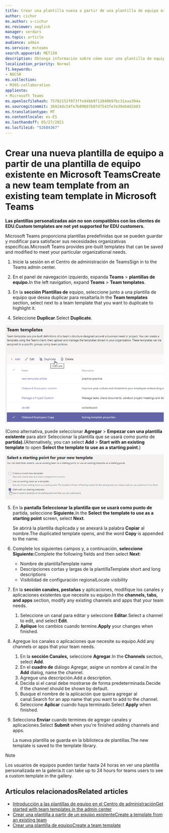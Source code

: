 ```yaml
---
title: Crear una plantilla nueva a partir de una plantilla de equipo existente en Microsoft Teams
author: cichur
ms.author: v-cichur
ms.reviewer: aaglick
manager: serdars
ms.topic: article
audience: admin
ms.service: msteams
search.appverid: MET150
description: Obtenga información sobre cómo usar una plantilla de equipo existente para crear una nueva plantilla de equipo en Microsoft Teams.
localization_priority: Normal
f1.keywords:
- NOCSH
ms.collection:
- M365-collaboration
appliesto:
- Microsoft Teams
ms.openlocfilehash: 75702152f073ffe94bb9712840b97bc31eaa394a
ms.sourcegitcommit: 36924dc54fe7b09607b07d7543fe7e39eb4d2483
ms.translationtype: MT
ms.contentlocale: es-ES
ms.lasthandoff: 05/27/2021
ms.locfileid: "52684367"
---
```

# <a name="create-a-new-team-template-from-an-existing-team-template-in-microsoft-teams"></a><span data-ttu-id="91ff2-103">Crear una nueva plantilla de equipo a partir de una plantilla de equipo existente en Microsoft Teams</span><span class="sxs-lookup"><span data-stu-id="91ff2-103">Create a new team template from an existing team template in Microsoft Teams</span></span>

<span data-ttu-id="91ff2-104">**Las plantillas personalizadas aún no son compatibles con los clientes de EDU.**</span><span class="sxs-lookup"><span data-stu-id="91ff2-104">**Custom templates are not yet supported for EDU customers.**</span></span>

<span data-ttu-id="91ff2-105">Microsoft Teams proporciona plantillas predefinidas que se pueden guardar y modificar para satisfacer sus necesidades organizativas específicas.</span><span class="sxs-lookup"><span data-stu-id="91ff2-105">Microsoft Teams provides pre-built templates that can be saved and modified to meet your particular organizational needs.</span></span>

1. <span data-ttu-id="91ff2-106">Inicie la sesión en el Centro de administración de Teams</span><span class="sxs-lookup"><span data-stu-id="91ff2-106">Sign in to the Teams admin center.</span></span>

2. <span data-ttu-id="91ff2-107">En el panel de navegación izquierdo, expanda **Teams**  >  **plantillas de equipo.**</span><span class="sxs-lookup"><span data-stu-id="91ff2-107">In the left navigation, expand **Teams** > **Team templates**.</span></span>

3. <span data-ttu-id="91ff2-108">En la **sección Plantillas de** equipo, seleccione junto a una plantilla de equipo que desea duplicar para resaltarla.</span><span class="sxs-lookup"><span data-stu-id="91ff2-108">In the **Team templates** section, select next to a team template that you want to duplicate to highlight it.</span></span>

4. <span data-ttu-id="91ff2-109">Seleccione **Duplicar**.</span><span class="sxs-lookup"><span data-stu-id="91ff2-109">Select **Duplicate**.</span></span>

![Imagen del cuadro de diálogo Plantillas de equipo con Agregar resaltado.](media/template-duplicate.png)

<span data-ttu-id="91ff2-111">(Como alternativa, puede seleccionar **Agregar**  >  **Empezar con una plantilla existente** para abrir Seleccionar la plantilla que se usará como punto de **partida).**</span><span class="sxs-lookup"><span data-stu-id="91ff2-111">(Alternatively, you can select **Add** > **Start with an existing template** to open **Select the template to use as a starting point**.)</span></span>

![Imagen de la pantalla De inicio de plantillas de equipo con Inicio con una plantilla existente resaltada.](media/template-start-existing-template.png)

5. <span data-ttu-id="91ff2-113">En la **pantalla Seleccionar la plantilla que se usará como punto de** partida, seleccione **Siguiente.**</span><span class="sxs-lookup"><span data-stu-id="91ff2-113">In the **Select the template to use as a starting point** screen, select **Next**.</span></span>

    <span data-ttu-id="91ff2-114">Se abrirá la plantilla duplicada y se anexará la palabra **Copiar** al nombre.</span><span class="sxs-lookup"><span data-stu-id="91ff2-114">The duplicated template opens, and the word **Copy** is appended to the name.</span></span>

6. <span data-ttu-id="91ff2-115">Complete los siguientes campos y, a continuación, **seleccione Siguiente:**</span><span class="sxs-lookup"><span data-stu-id="91ff2-115">Complete the following fields and then select **Next**:</span></span>
    - <span data-ttu-id="91ff2-116">Nombre de plantilla</span><span class="sxs-lookup"><span data-stu-id="91ff2-116">Template name</span></span>
    - <span data-ttu-id="91ff2-117">Descripciones cortas y largas de la plantilla</span><span class="sxs-lookup"><span data-stu-id="91ff2-117">Template short and long descriptions</span></span>
    - <span data-ttu-id="91ff2-118">Visibilidad de configuración regional</span><span class="sxs-lookup"><span data-stu-id="91ff2-118">Locale visibility</span></span>  

7. <span data-ttu-id="91ff2-119">En la **sección canales, pestañas** y aplicaciones, modifique los canales y aplicaciones existentes que necesite su equipo.</span><span class="sxs-lookup"><span data-stu-id="91ff2-119">In the **channels, tabs, and apps** section, modify any existing channels and apps that your team needs.</span></span>

    1. <span data-ttu-id="91ff2-120">Seleccione un canal para editar y seleccione **Editar**.</span><span class="sxs-lookup"><span data-stu-id="91ff2-120">Select a channel to edit, and select **Edit**.</span></span>
    2. <span data-ttu-id="91ff2-121">**Aplique** los cambios cuando termine.</span><span class="sxs-lookup"><span data-stu-id="91ff2-121">**Apply** your changes when finished.</span></span>

8. <span data-ttu-id="91ff2-122">Agregue los canales o aplicaciones que necesite su equipo.</span><span class="sxs-lookup"><span data-stu-id="91ff2-122">Add any channels or apps that your team needs.</span></span>

    1. <span data-ttu-id="91ff2-123">En la **sección Canales,** seleccione **Agregar**.</span><span class="sxs-lookup"><span data-stu-id="91ff2-123">In the **Channels** section, select **Add**.</span></span>
    2. <span data-ttu-id="91ff2-124">En el **cuadro de** diálogo Agregar, asigne un nombre al canal.</span><span class="sxs-lookup"><span data-stu-id="91ff2-124">In the **Add** dialog, name the channel.</span></span>
    3. <span data-ttu-id="91ff2-125">Agregue una descripción.</span><span class="sxs-lookup"><span data-stu-id="91ff2-125">Add a description.</span></span>
    4. <span data-ttu-id="91ff2-126">Decida si el canal debe mostrarse de forma predeterminada.</span><span class="sxs-lookup"><span data-stu-id="91ff2-126">Decide if the channel should be shown by default.</span></span>
    5. <span data-ttu-id="91ff2-127">Busque el nombre de la aplicación que quiera agregar al canal.</span><span class="sxs-lookup"><span data-stu-id="91ff2-127">Search for an app name that you want to add to the channel.</span></span>
    6. <span data-ttu-id="91ff2-128">Seleccione **Aplicar** cuando haya terminado.</span><span class="sxs-lookup"><span data-stu-id="91ff2-128">Select **Apply** when finished.</span></span>

7. <span data-ttu-id="91ff2-129">Selecciona **Enviar** cuando termines de agregar canales y aplicaciones.</span><span class="sxs-lookup"><span data-stu-id="91ff2-129">Select **Submit** when you're finished adding channels and apps.</span></span>

    <span data-ttu-id="91ff2-130">La nueva plantilla se guarda en la biblioteca de plantillas.</span><span class="sxs-lookup"><span data-stu-id="91ff2-130">The new template is saved to the template library.</span></span>

> [!Note]
> <span data-ttu-id="91ff2-131">Los usuarios de equipos pueden tardar hasta 24 horas en ver una plantilla personalizada en la galería.</span><span class="sxs-lookup"><span data-stu-id="91ff2-131">It can take up to 24 hours for teams users to see a custom template in the gallery.</span></span>

## <a name="related-articles"></a><span data-ttu-id="91ff2-132">Artículos relacionados</span><span class="sxs-lookup"><span data-stu-id="91ff2-132">Related articles</span></span>

- [<span data-ttu-id="91ff2-133">Introducción a las plantillas de equipo en el Centro de administración</span><span class="sxs-lookup"><span data-stu-id="91ff2-133">Get started with team templates in the admin center</span></span>](get-started-with-teams-templates-in-the-admin-console.md)
- [<span data-ttu-id="91ff2-134">Crear una plantilla a partir de un equipo existente</span><span class="sxs-lookup"><span data-stu-id="91ff2-134">Create a template from an existing team</span></span>](create-template-from-existing-team.md)
- [<span data-ttu-id="91ff2-135">Crear una plantilla de equipo</span><span class="sxs-lookup"><span data-stu-id="91ff2-135">Create a team template</span></span>](create-a-team-template.md)